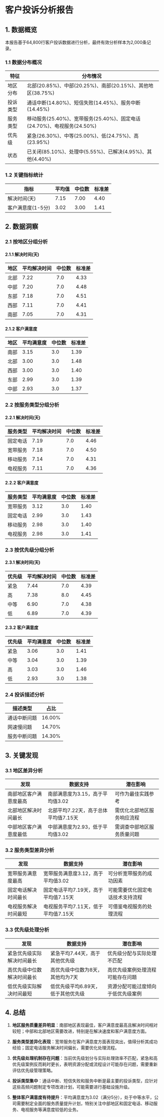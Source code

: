 # 客户投诉分析报告

## 1. 数据概览

本报告基于64,800行客户投诉数据进行分析，最终有效分析样本为2,000条记录。

### 1.1 数据分布概况

| 特征 | 分布情况 |
|------|----------|
| 地区分布 | 北部(20.85%)、中部(20.25%)、南部(20.15%)、其他地区(38.75%) |
| 投诉类型 | 通话中断(14.80%)、短信失败(14.45%)、服务中断(14.45%) |
| 服务类型 | 移动服务(25.40%)、宽带服务(25.40%)、固定电话(24.70%)、电视服务(24.50%) |
| 优先级 | 紧急(26.30%)、中等(25.00%)、低(24.75%)、高(23.95%) |
| 状态 | 已关闭(85.10%)、处理中(5.55%)、已解决(4.95%)、其他(4.40%) |

### 1.2 关键指标统计

| 指标 | 平均值 | 中位数 | 标准差 |
|------|--------|--------|--------|
| 解决时间(天) | 7.15 | 7.00 | 4.40 |
| 客户满意度(1-5分) | 3.02 | 3.00 | 1.41 |

## 2. 数据洞察

### 2.1 按地区分组分析

#### 2.1.1 解决时间(天)

| 地区 | 平均解决时间 | 中位数 | 标准差 |
|------|------------|--------|--------|
| 北部 | 7.22 | 7.0 | 4.33 |
| 中部 | 7.20 | 7.0 | 4.48 |
| 东部 | 7.18 | 7.0 | 4.51 |
| 西部 | 7.11 | 7.0 | 4.41 |
| 南部 | 7.05 | 7.0 | 4.31 |

#### 2.1.2 客户满意度

| 地区 | 平均满意度 | 中位数 | 标准差 |
|------|-----------|--------|--------|
| 南部 | 3.15 | 3.0 | 1.39 |
| 北部 | 3.00 | 3.0 | 1.48 |
| 西部 | 3.00 | 3.0 | 1.40 |
| 东部 | 2.99 | 3.0 | 1.39 |
| 中部 | 2.93 | 3.0 | 1.37 |

### 2.2 按服务类型分组分析

#### 2.2.1 解决时间(天)

| 服务类型 | 平均解决时间 | 中位数 | 标准差 |
|---------|------------|--------|--------|
| 固定电话 | 7.19 | 7.0 | 4.46 |
| 宽带服务 | 7.18 | 7.0 | 4.50 |
| 移动服务 | 7.14 | 7.0 | 4.31 |
| 电视服务 | 7.11 | 7.0 | 4.36 |

#### 2.2.2 客户满意度

| 服务类型 | 平均满意度 | 中位数 | 标准差 |
|---------|-----------|--------|--------|
| 宽带服务 | 3.12 | 3.0 | 1.40 |
| 固定电话 | 2.99 | 3.0 | 1.43 |
| 移动服务 | 2.98 | 3.0 | 1.40 |
| 电视服务 | 2.98 | 3.0 | 1.41 |

### 2.3 按优先级分组分析

#### 2.3.1 解决时间(天)

| 优先级 | 平均解决时间 | 中位数 | 标准差 |
|--------|------------|--------|--------|
| 紧急 | 7.44 | 7.0 | 4.39 |
| 高 | 7.38 | 8.0 | 4.45 |
| 中等 | 6.90 | 7.0 | 4.38 |
| 低 | 6.89 | 7.0 | 4.39 |

#### 2.3.2 客户满意度

| 优先级 | 平均满意度 | 中位数 | 标准差 |
|--------|-----------|--------|--------|
| 紧急 | 3.06 | 3.0 | 1.41 |
| 中等 | 3.04 | 3.0 | 1.39 |
| 高 | 3.03 | 3.0 | 1.46 |
| 低 | 2.93 | 3.0 | 1.38 |

### 2.4 投诉描述分析

| 描述类型 | 占比 |
|---------|------|
| 通话中断问题 | 16.00% |
| 网速慢问题 | 14.70% |
| 服务中断问题 | 14.30% |

## 3. 关键发现

### 3.1 地区差异分析

| 发现 | 数据支持 | 潜在影响 |
|------|---------|---------|
| 南部地区客户满意度最高 | 南部满意度为3.15，高于平均值3.02 | 可作为最佳实践参考 |
| 北部地区解决时间最长 | 北部平均7.22天，高于总体平均值7.15天 | 需优化北部地区服务响应流程 |
| 中部地区客户满意度最低 | 中部满意度为2.93，低于平均值3.02 | 需调查中部地区服务质量问题 |

### 3.2 服务类型差异分析

| 发现 | 数据支持 | 潜在影响 |
|------|---------|---------|
| 宽带服务满意度最高 | 宽带服务满意度3.12，高于平均值3.02 | 可分析宽带服务的成功因素 |
| 固定电话解决时间最长 | 固定电话平均7.19天，高于平均值7.15天 | 可能需要优化固定电话技术支持流程 |
| 电视服务解决时间最短 | 电视服务平均7.11天，低于平均值7.15天 | 可借鉴电视服务的处理流程 |

### 3.3 优先级处理分析

| 发现 | 数据支持 | 潜在影响 |
|------|---------|---------|
| 紧急优先级实际解决时间最长 | 紧急平均7.44天，高于其他优先级 | 优先级分配与实际处理不匹配 |
| 高优先级中位数解决时间最长 | 高优先级中位数为8天，其他均为7天 | 高优先级案例处理流程可能存在问题 |
| 低优先级实际解决时间最短 | 低优先级平均6.89天，低于其他优先级 | 资源分配可能过度倾向于低优先级案例 |

## 4. 总结

1. **地区服务质量差异明显**：南部地区表现最佳，客户满意度最高且解决时间相对较短；中部和北部地区需要改进，特别是在解决速度和客户满意度方面。

2. **服务类型差异化表现**：宽带服务在客户满意度方面表现突出，值得分析其成功经验；固定电话服务解决时间偏长，需要优化处理流程。

3. **优先级处理机制存在问题**：当前优先级划分与实际处理效率不匹配，紧急和高优先级案例反而耗时更长，表明资源分配或流程设计可能存在问题，需要重新评估优先级管理策略。

4. **投诉类型集中**：通话中断、短信失败和服务中断是最主要的投诉类型，应针对这些高频问题制定专项改进计划，可能需要进行基础设施升级。

5. **整体客户满意度有待提升**：平均满意度为3.02（满分5分），处于中等水平，公司需要制定全面的服务质量提升计划，特别关注中部地区和固定电话、移动服务、电视服务等满意度较低的业务。